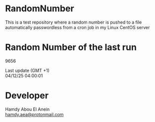 # RandomNumber    
This is a test repository where a random number is pushed to a file automatically passwordless from a cron job in my Linux CentOS server    
# Random Number of the last run   
9656
      
Last update (GMT +1)    
04/12/25 04:00:01
# Developer    
Hamdy Abou El Anein   
hamdy.aea@protonmail.com
